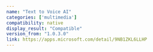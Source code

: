 ```yaml
---
name: "Text to Voice AI"
categories: ['multimedia']
compatibility: native
display_result: "Compatible"
version_from: "1.0.3.0"
link: https://apps.microsoft.com/detail/9NB1ZKL6LLHP
---
```

